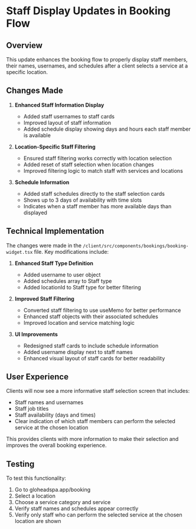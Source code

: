 # Staff Display Updates in Booking Flow

## Overview

This update enhances the booking flow to properly display staff members, their names, usernames, and schedules after a client selects a service at a specific location.

## Changes Made

1. **Enhanced Staff Information Display**
   - Added staff usernames to staff cards
   - Improved layout of staff information
   - Added schedule display showing days and hours each staff member is available

2. **Location-Specific Staff Filtering**
   - Ensured staff filtering works correctly with location selection
   - Added reset of staff selection when location changes
   - Improved filtering logic to match staff with services and locations

3. **Schedule Information**
   - Added staff schedules directly to the staff selection cards
   - Shows up to 3 days of availability with time slots
   - Indicates when a staff member has more available days than displayed

## Technical Implementation

The changes were made in the `/client/src/components/bookings/booking-widget.tsx` file. Key modifications include:

1. **Enhanced Staff Type Definition**
   - Added username to user object
   - Added schedules array to Staff type
   - Added locationId to Staff type for better filtering

2. **Improved Staff Filtering**
   - Converted staff filtering to use useMemo for better performance
   - Enhanced staff objects with their associated schedules
   - Improved location and service matching logic

3. **UI Improvements**
   - Redesigned staff cards to include schedule information
   - Added username display next to staff names
   - Enhanced visual layout of staff cards for better readability

## User Experience

Clients will now see a more informative staff selection screen that includes:

- Staff names and usernames
- Staff job titles
- Staff availability (days and times)
- Clear indication of which staff members can perform the selected service at the chosen location

This provides clients with more information to make their selection and improves the overall booking experience.

## Testing

To test this functionality:
1. Go to gloheadspa.app/booking
2. Select a location
3. Choose a service category and service
4. Verify staff names and schedules appear correctly
5. Verify only staff who can perform the selected service at the chosen location are shown




